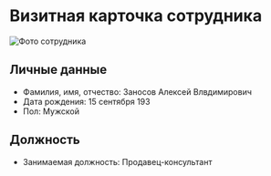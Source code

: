 # Визитная карточка сотрудника

![Фото сотрудника](photo.jpg)

## Личные данные
- Фамилия, имя, отчество: Заносов Алексей Влвдимирович 
- Дата рождения: 15 сентября 193
- Пол: Мужской  

## Должность
- Занимаемая должность: Продавец-консультант
